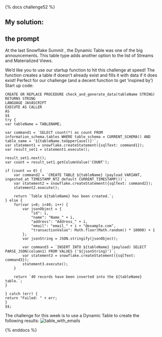 {% docs challenge52 %}
## My solution:
## the prompt
At the last Snowflake Summit , the Dynamic Table was one of the big announcements. This table type adds another option to the list of Streams and Materialized Views.

We’d like you to use our startup function to hit this challenge at speed! The function creates a table if doesn’t already exist and fills it with data if it does exist! Perfect for our challenge (and a decent function to get ‘inspired by’)  
Start up code:  
```
CREATE OR REPLACE PROCEDURE check_and_generate_data(tableName STRING)
RETURNS STRING
LANGUAGE JAVASCRIPT
EXECUTE AS CALLER
AS
$$
try {
var tableName = TABLENAME;

var command1 = `SELECT count(*) as count FROM information_schema.tables WHERE table_schema = CURRENT_SCHEMA() AND table_name = '${tableName.toUpperCase()}'`;
var statement1 = snowflake.createStatement({sqlText: command1});
var result_set1 = statement1.execute();

result_set1.next();
var count = result_set1.getColumnValue('COUNT');

if (count == 0) {
    var command2 = `CREATE TABLE ${tableName} (payload VARIANT, ingested_at TIMESTAMP_NTZ default CURRENT_TIMESTAMP())`;
    var statement2 = snowflake.createStatement({sqlText: command2});
    statement2.execute();

    return `Table ${tableName} has been created.`;
} else {
    for(var i=0; i<40; i++) {
        var jsonObject = {
            "id": i,
            "name": "Name_" + i,
            "address": "Address_" + i,
            "email": "email_" + i + "@example.com",
            "transactionValue": Math.floor(Math.random() * 10000) + 1
        };
        var jsonString = JSON.stringify(jsonObject);

        var command3 = `INSERT INTO ${tableName} (payload) SELECT PARSE_JSON(column1) FROM VALUES ('${jsonString}')`;
        var statement3 = snowflake.createStatement({sqlText: command3});
        statement3.execute();
    }

    return `40 records have been inserted into the ${tableName} table.`;
}

} catch (err) {
return "Failed: " + err;
}
$$;
```

The challenge for this week is to use a Dynamic Table to create the following results:
![table_with_emails](https://frostyfriday.org/wp-content/uploads/2023/06/image.png)

{% enddocs %}